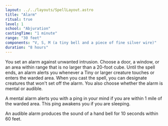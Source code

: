 ```yaml
---
layout: ../../layouts/SpellLayout.astro
title: "Alarm"
ritual: true
level: 1
school: "Abjuration"
castingTime: "1 minute"
range: "30 feet"
components: "V, S, M (a tiny bell and a piece of fine silver wire)"
duration: "8 hours"
---
```


You set an alarm against unwanted intrusion. Choose a door, a window, or an area within range that is no larger than a 20-foot cube. Until the spell ends, an alarm alerts you whenever a Tiny or larger creature touches or enters the warded area. When you cast the spell, you can designate creatures that won't set off the alarm. You also choose whether the alarm is mental or audible.

A mental alarm alerts you with a ping in your mind if you are within 1 mile of the warded area. This ping awakens you if you are sleeping.

An audible alarm produces the sound of a hand bell for 10 seconds within 60 feet.
